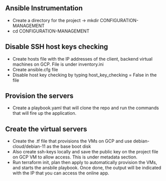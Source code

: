 ## Ansible Instrumentation
* Create a directory for the project -> mkdir CONFIGURATION-MANAGEMENT
* cd CONFIGURATION-MANAGEMENT

## Disable SSH host keys checking
* Create hosts file with the IP addresses of the client, backend virtual machines on GCP. File is under inventory.ini
* Create ansible.cfg file
* Disable host key checking by typing host_key_checking = False in the file

## Provision the servers
* Create a playbook.yaml that will clone the repo and run the commands that will fire up the application.

## Create the virtual servers
* Create the .tf file that provisions the VMs on GCP and use debian-cloud/debian-11 as the base boot disk
* Also create ssh-keys locally and save the public key on the project file on GCP VM to allow access. This is under metadata section.
* Run terraform init, plan then apply to automatically provision the VMs, and starts the ansbile playbook. Once done, the output will be indicated with the IP that you can access the online app.